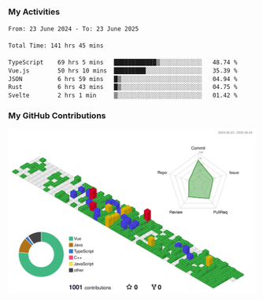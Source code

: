 ### My Activities

<!--START_SECTION:waka-->

```txt
From: 23 June 2024 - To: 23 June 2025

Total Time: 141 hrs 45 mins

TypeScript    69 hrs 5 mins   ████████████▒░░░░░░░░░░░░   48.74 %
Vue.js        50 hrs 10 mins  █████████░░░░░░░░░░░░░░░░   35.39 %
JSON          6 hrs 59 mins   █▒░░░░░░░░░░░░░░░░░░░░░░░   04.94 %
Rust          6 hrs 43 mins   █▒░░░░░░░░░░░░░░░░░░░░░░░   04.75 %
Svelte        2 hrs 1 min     ▒░░░░░░░░░░░░░░░░░░░░░░░░   01.42 %
```

<!--END_SECTION:waka-->

### My GitHub Contributions

![](./profile-3d-contrib/profile-gitblock.svg)

